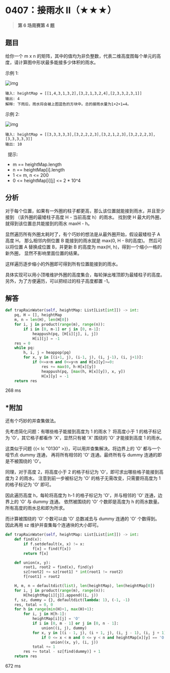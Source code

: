 # 0407：接雨水 II（★★★）


> **第 6 场周赛第 4 题**

## 题目

给你一个 m x n 的矩阵，其中的值均为非负整数，代表二维高度图每个单元的高度，请计算图中形状最多能接多少体积的雨水。

示例 1:

![img](https://assets.leetcode.com/uploads/2021/04/08/trap1-3d.jpg)

    输入: heightMap = [[1,4,3,1,3,2],[3,2,1,3,2,4],[2,3,3,2,3,1]]
    输出: 4
    解释: 下雨后，雨水将会被上图蓝色的方块中。总的接雨水量为1+2+1=4。

示例 2:

![img](https://assets.leetcode.com/uploads/2021/04/08/trap2-3d.jpg)

    输入: heightMap = [[3,3,3,3,3],[3,2,2,2,3],[3,2,1,2,3],[3,2,2,2,3],[3,3,3,3,3]]
    输出: 10
 
提示:
- m == heightMap.length
- n == heightMap[i].length
- 1 <= m, n <= 200
- 0 <= heightMap[i][j] <= 2 * 10^4



## 分析

对于每个位置，如果有一外圈的柱子都更高，那么该位置就能接到雨水，并且至少接到
（该外圈的最矮柱子高度 H - 当前高度 h）的雨水。
找到使 H 最大的外圈，就得到该位置总共能接到的雨水 maxH - h。

显然遍历所有外圈太耗时了，有个巧妙的想法是从最外圈开始，假设最矮柱子 A 高度 H，
那么相邻内侧位置 B 能接到的雨水就是 max(0, H - B的高度)。
然后可以将位置 A 替换成位置 B，并更新 B 的高度为 max(H, h)，得到一个缩小一格的新外圈，
显然不影响里面位置的结果。

这样遍历逐步缩小的外圈即可得到所有位置能接到的雨水。

具体实现可以用小顶堆维护外圈的高度集合，每轮弹出堆顶即为最矮柱子的高度。
另外，为了方便遍历，可以把经过的柱子高度都置 -1。

## 解答

```python
def trapRainWater(self, heightMap: List[List[int]]) -> int:
    pq, H = [], heightMap
    m, n = len(H), len(H[0])
    for i, j in product(range(m), range(n)):
        if i in [0, m-1] or j in [0, n-1]:
            heappush(pq, [H[i][j], i, j])
            H[i][j] = -1
    res = 0
    while pq:
        h, i, j = heappop(pq)
        for x, y in [(i+1, j), (i-1, j), (i, j-1), (i, j+1)]:
            if 0<=x<m and 0<=y<n and H[x][y]>=0:
                res += max(0, h-H[x][y])
                heappush(pq, [max(h, H[x][y]), x, y])
                H[x][y] = -1
    return res
```
268 ms

## *附加

还有个巧妙的并查集做法。

先考虑简化问题：有哪些格子能接到高度为 1 的雨水？
将高度小于 1 的格子标记为 'O'，其它格子都看作 'X'，显然只有被 'X' 围绕的 'O' 才能接到高度 1 的雨水。

这类似于问题 {{< lc "0130" >}}，可以用并查集解决。将边界上的 'O' 都与一个哑节点 dummy 连通，
再将所有相邻的 'O' 连通。最终所有与 dummy 连通的即是不被围绕的 'O'。

同理，对于高度 2，将高度小于 2 的格子标记为 'O'，即可求出哪些格子能接到高度为 2 的雨水。
注意到前一步被标记为 'O' 的格子无需改变，只需要将高度为 1 的格子标记为 'O' 即可。

因此遍历高度 h，每轮将高度为 h-1 的格子标记为 'O'，并与相邻的 'O' 连通，边界上的 'O' 与 dummy 连通。
依然被围绕的 'O' 个数即是高度为 h 的雨水数量。所有高度的雨水总和即为所求。

而计算被围绕的 'O' 个数可以由 'O' 总数减去与 dummy 连通的 'O' 个数得到。
因此再用 sz 维护并查集每个连通块的大小即可。

```python
def trapRainWater(self, heightMap: List[List[int]]) -> int:
    def find(x):
        if f.setdefault(x, x) != x:
            f[x] = find(f[x])
        return f[x]

    def union(x, y):
        root1, root2 = find(x), find(y)
        sz[root2] += sz[root1] * int(root1 != root2)
        f[root1] = root2

    H, m, n = defaultdict(list), len(heightMap), len(heightMap[0])
    for i, j in product(range(m), range(n)):
        H[heightMap[i][j]].append((i, j))
    f, sz, dummy = {}, defaultdict(lambda: 1), (-1, -1)
    res, total = 0, 0
    for h in range(min(H)+1, max(H)+1):
        for i, j in H[h-1]:
            heightMap[i][j] = 'O'
            if i in [0, m - 1] or j in [0, n - 1]:
                union((i, j), dummy)
            for x, y in [(i - 1, j), (i + 1, j), (i, j - 1), (i, j + 1)]:
                if 0 <= x < m and 0 <= y < n and heightMap[x][y] == 'O':
                    union((x, y), (i, j))
            total += 1
        res += total - sz[find(dummy)] + 1
    return res
```
672 ms

